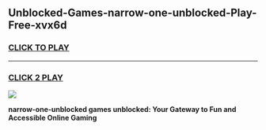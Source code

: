 
## Unblocked-Games-narrow-one-unblocked-Play-Free-xvx6d
<h3>
<a href="https://premium76.site?title=narrow-one-unblocked&ref=23A">CLICK TO PLAY</a></h3>
<hr>

<h3>
<a href="https://premium76.site?title=narrow-one-unblocked&ref=23A">CLICK 2 PLAY</a>
  
</h3>

<a href="https://premium76.site?title=narrow-one-unblocked&ref=23A"><img src="https://clearcache.store/games.png"></a>


**narrow-one-unblocked games unblocked: Your Gateway to Fun and Accessible Online Gaming**
